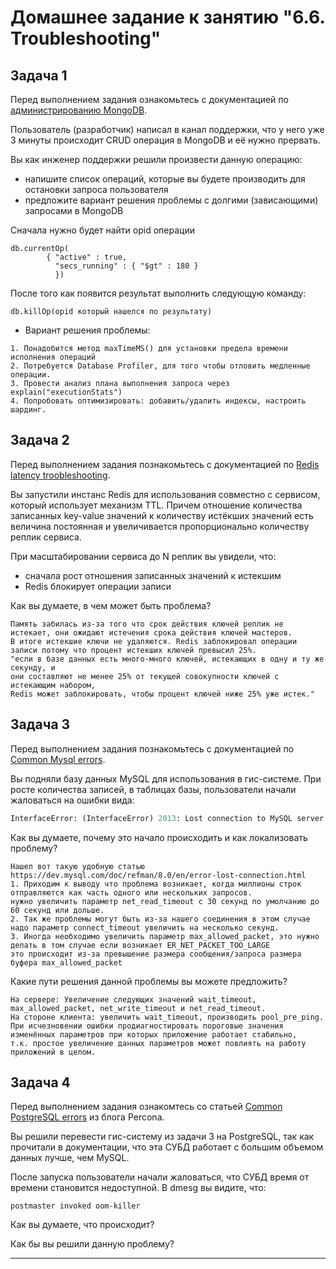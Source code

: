 # Домашнее задание к занятию "6.6. Troubleshooting"

## Задача 1

Перед выполнением задания ознакомьтесь с документацией по [администрированию MongoDB](https://docs.mongodb.com/manual/administration/).

Пользователь (разработчик) написал в канал поддержки, что у него уже 3 минуты происходит CRUD операция в MongoDB и её 
нужно прервать. 

Вы как инженер поддержки решили произвести данную операцию:
- напишите список операций, которые вы будете производить для остановки запроса пользователя
- предложите вариант решения проблемы с долгими (зависающими) запросами в MongoDB

Сначала нужно будет найти opid операции
```
db.currentOp(
        { "active" : true, 
		  "secs_running" : { "$gt" : 180 }
		  })
```
После того как появится результат выполнить следующую команду:
```
db.killOp(opid который нашелся по результату)
```

- Вариант решения проблемы:
```
1. Понадобится метод maxTimeMS() для установки предела времени исполнения операций 
2. Потребуется Database Profiler, для того чтобы отловить медленные операции.
3. Провести анализ плана выполнения запроса через explain("executionStats")
4. Попробовать оптимизировать: добавить/удалить индексы, настроить шардинг.
```
## Задача 2

Перед выполнением задания познакомьтесь с документацией по [Redis latency troobleshooting](https://redis.io/topics/latency).

Вы запустили инстанс Redis для использования совместно с сервисом, который использует механизм TTL. 
Причем отношение количества записанных key-value значений к количеству истёкших значений есть величина постоянная и
увеличивается пропорционально количеству реплик сервиса. 

При масштабировании сервиса до N реплик вы увидели, что:
- сначала рост отношения записанных значений к истекшим
- Redis блокирует операции записи

Как вы думаете, в чем может быть проблема?

```
Память забилась из-за того что срок действия ключей реплик не истекает, они ожидают истечения срока действия ключей мастеров.
В итоге истекшие ключи не удаляются. Redis заблокировал операции записи потому что процент истекших ключей превысил 25%.
"если в базе данных есть много-много ключей, истекающих в одну и ту же секунду, и 
они составляют не менее 25% от текущей совокупности ключей с истекающим набором, 
Redis может заблокировать, чтобы процент ключей ниже 25% уже истек."
```
 
## Задача 3

Перед выполнением задания познакомьтесь с документацией по [Common Mysql errors](https://dev.mysql.com/doc/refman/8.0/en/common-errors.html).

Вы подняли базу данных MySQL для использования в гис-системе. При росте количества записей, в таблицах базы,
пользователи начали жаловаться на ошибки вида:
```python
InterfaceError: (InterfaceError) 2013: Lost connection to MySQL server during query u'SELECT..... '
```


Как вы думаете, почему это начало происходить и как локализовать проблему?
```
Нашел вот такую удобную статью https://dev.mysql.com/doc/refman/8.0/en/error-lost-connection.html
1. Приходим к выводу что проблема возникает, когда миллионы строк отправляются как часть одного или нескольких запросов. 
нужно увеличить параметр net_read_timeout с 30 секунд по умолчанию до 60 секунд или дольше.
2. Так же проблемы могут быть из-за нашего соединения в этом случае надо параметр connect_timeout увеличить на несколько секунд.
3. Иногда необходимо увеличить параметр max_allowed_packet, это нужно делать в том случае если возникает ER_NET_PACKET_TOO_LARGE
это происходит из-за превышение размера сообщения/запроса размера буфера max_allowed_packet
```

Какие пути решения данной проблемы вы можете предложить?

```
На сервере: Увеличение следующих значений wait_timeout, max_allowed_packet, net_write_timeout и net_read_timeout.
На стороне клиента: увеличить wait_timeout, производить pool_pre_ping. 
При исчезновении ошибки продиагностировать пороговые значения изменённых параметров при которых приложение работает стабильно, 
т.к. простое увеличение данных параметров может повлиять на работу приложений в целом.
```

## Задача 4

Перед выполнением задания ознакомтесь со статьей [Common PostgreSQL errors](https://www.percona.com/blog/2020/06/05/10-common-postgresql-errors/) из блога Percona.

Вы решили перевести гис-систему из задачи 3 на PostgreSQL, так как прочитали в документации, что эта СУБД работает с 
большим объемом данных лучше, чем MySQL.

После запуска пользователи начали жаловаться, что СУБД время от времени становится недоступной. В dmesg вы видите, что:

`postmaster invoked oom-killer`

Как вы думаете, что происходит?

Как бы вы решили данную проблему?

---